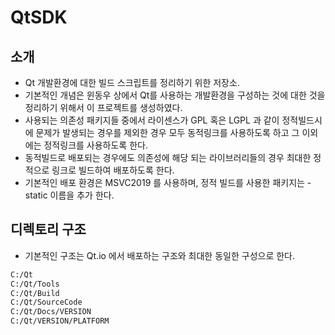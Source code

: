 # QtSDK
## 소개
- Qt 개발환경에 대한 빌드 스크립트를 정리하기 위한 저장소.
- 기본적인 개념은 윈동우 상에서 Qt를 사용하는 개발환경을 구성하는 것에 대한 것을 정리하기 위해서 이 프로젝트를 생성하였다.
- 사용되는 의존성 패키지들 중에서 라이센스가 GPL 혹은 LGPL 과 같이 정적빌드시에 문제가 발생되는 경우를 제외한 경우 모두 동적링크를 사용하도록 하고 그 이외에는 정적링크를 사용하도록 한다.
- 동적빌드로 배포되는 경우에도 의존성에 해당 되는 라이브러리들의 경우 최대한 정적으로 링크로 빌드하여 배포하도록 한다.
- 기본적인 배포 환경은 MSVC2019 를 사용하며, 정적 빌드를 사용한 패키지는 -static 이름을 추가 한다.

## 디렉토리 구조
- 기본적인 구조는 Qt.io 에서 배포하는 구조와 최대한 동일한 구성으로 한다.
```bash
C:/Qt
C:/Qt/Tools
C:/Qt/Build
C:/Qt/SourceCode
C:/Qt/Docs/VERSION
C:/Qt/VERSION/PLATFORM
```

